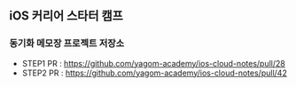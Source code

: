 ## iOS 커리어 스타터 캠프

### 동기화 메모장 프로젝트 저장소

- STEP1 PR : https://github.com/yagom-academy/ios-cloud-notes/pull/28
- STEP2 PR : https://github.com/yagom-academy/ios-cloud-notes/pull/42
